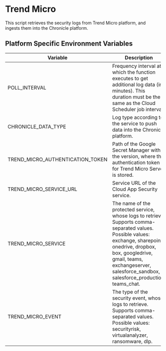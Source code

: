 # Trend Micro

This script retrieves the security logs from Trend Micro platform, and ingests them into the Chronicle platform.

## Platform Specific Environment Variables

| Variable | Description | Required | Default | Secret |
|---|---|---|---|---|
| POLL_INTERVAL | Frequency interval at which the function executes to get additional log data (in minutes). This duration must be the same as the Cloud Scheduler job interval. | No | 10 | No |
| CHRONICLE_DATA_TYPE | Log type according to the service to push data into the Chronicle platform. | Yes | - | No |
| TREND_MICRO_AUTHENTICATION_TOKEN | Path of the Google Secret Manager with the version, where the authentication token for Trend Micro Server is stored. | Yes | - | Yes |
| TREND_MICRO_SERVICE_URL | Service URL of the Cloud App Security service. | Yes | - | No |
| TREND_MICRO_SERVICE | The name of the protected service, whose logs to retrieve. Supports comma-separated values. Possible values: exchange, sharepoint, onedrive, dropbox, box, googledrive, gmail, teams, exchangeserver, salesforce_sandbox, salesforce_production, teams_chat. | No | exchange, sharepoint, onedrive, dropbox, box, googledrive, gmail, teams, exchangeserver, salesforce_sandbox, salesforce_production, teams_chat | No |
| TREND_MICRO_EVENT | The type of the security event, whose logs to retrieve. Supports comma-separated values. Possible values: securityrisk, virtualanalyzer, ransomware, dlp. | No | securityrisk, virtualanalyzer, ransomware, dlp | No |
